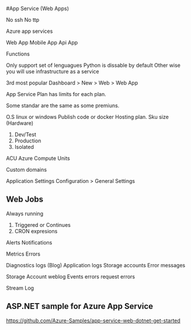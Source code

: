 #App Service (Web Apps)

No ssh
No ttp

Azure app services

Web App
Mobile App
Api App

Functions

Only support set of lenguagues
  Python is dissable by default
Other wise you will use infrastructure as a service

3rd most popular
Dashboard > New > Web > Web App

App Service
  Plan has limits for each plan.

Some standar are the same as some premiuns.

O.S linux or windows
Publish code or docker
Hosting plan.
Sku size (Hardware)
  1. Dev/Test
  2. Production
  3.  Isolated

ACU
  Azure Compute Units

Custom domains

Application Settings
  Configuration > General Settings

## Web Jobs

Always running
  1. Triggered or Continues
  2. CRON expresions

Alerts
  Notifications

Metrics
  Errors

Diagnostics logs (Blog)
  Application logs
  Storage accounts
  Error messages

  Storage Account weblog
    Events errors
    request errors

  Stream Log

## ASP.NET sample for Azure App Service
https://github.com/Azure-Samples/app-service-web-dotnet-get-started




